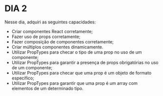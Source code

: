 # DIA 2

Nesse dia, adquiri as seguintes capacidades: 
* Criar componentes React corretamente;
* Fazer uso de props corretamente;
* Fazer composição de componentes corretamente;
* Criar múltiplos componentes dinamicamente.
* Utilizar PropTypes para checar o tipo de uma prop no uso de um componente;
* Utilizar PropTypes para garantir a presença de props obrigatórias no uso de um componente;
* Utilizar PropTypes para checar que uma prop é um objeto de formato específico;
* Utilizar PropTypes para garantir que uma prop é um array com elementos de um determinado tipo.
